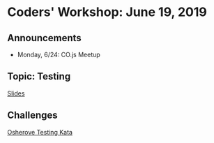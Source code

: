 # Coders' Workshop: June 19, 2019

## Announcements

* Monday, 6/24: CO.js Meetup

## Topic: Testing

[Slides](https://slides.com/bbyunis/coder-s-workshop-2-5-7-9-12)

## Challenges

[Osherove Testing Kata](../../../Coding-Challenges/osheroveTestingKata)
